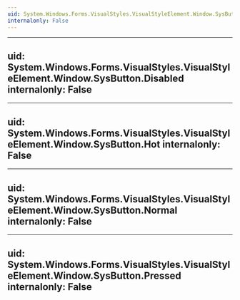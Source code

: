 ```yaml
---
uid: System.Windows.Forms.VisualStyles.VisualStyleElement.Window.SysButton
internalonly: False
---
```


---
uid: System.Windows.Forms.VisualStyles.VisualStyleElement.Window.SysButton.Disabled
internalonly: False
---

---
uid: System.Windows.Forms.VisualStyles.VisualStyleElement.Window.SysButton.Hot
internalonly: False
---

---
uid: System.Windows.Forms.VisualStyles.VisualStyleElement.Window.SysButton.Normal
internalonly: False
---

---
uid: System.Windows.Forms.VisualStyles.VisualStyleElement.Window.SysButton.Pressed
internalonly: False
---
